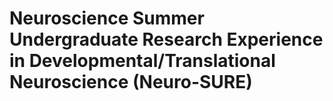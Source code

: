 # Neuroscience Summer Undergraduate Research Experience in Developmental/Translational Neuroscience (Neuro-SURE)
